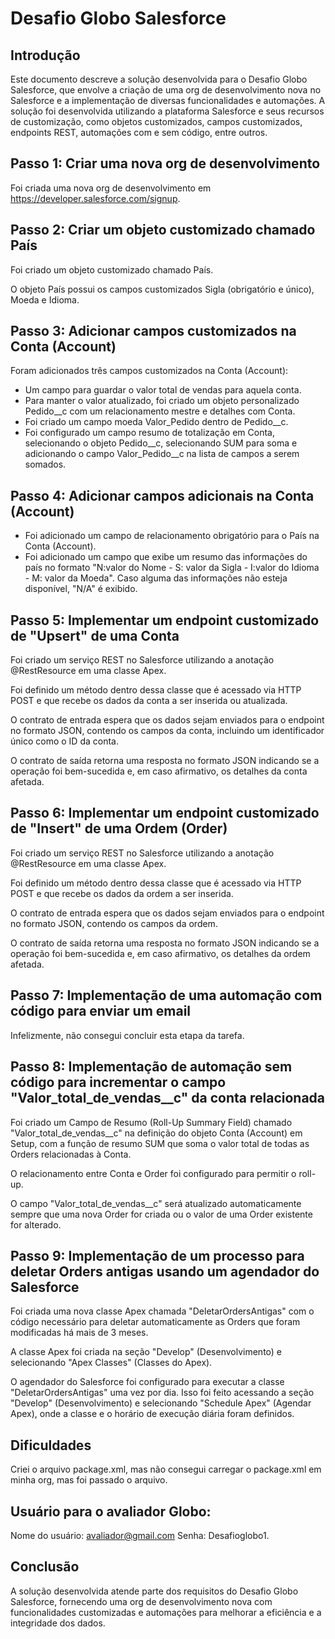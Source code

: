 # Desafio Globo Salesforce

## Introdução

Este documento descreve a solução desenvolvida para o Desafio Globo Salesforce, que envolve a criação de uma org de desenvolvimento nova no Salesforce e a implementação de diversas funcionalidades e automações. A solução foi desenvolvida utilizando a plataforma Salesforce e seus recursos de customização, como objetos customizados, campos customizados, endpoints REST, automações com e sem código, entre outros.

## Passo 1: Criar uma nova org de desenvolvimento

Foi criada uma nova org de desenvolvimento em https://developer.salesforce.com/signup.

## Passo 2: Criar um objeto customizado chamado País

Foi criado um objeto customizado chamado País.

O objeto País possui os campos customizados Sigla (obrigatório e único), Moeda e Idioma.

## Passo 3: Adicionar campos customizados na Conta (Account)

Foram adicionados três campos customizados na Conta (Account):
- Um campo para guardar o valor total de vendas para aquela conta.
- Para manter o valor atualizado, foi criado um objeto personalizado Pedido__c com um relacionamento mestre e detalhes com Conta.
- Foi criado um campo moeda Valor_Pedido dentro de Pedido__c.
- Foi configurado um campo resumo de totalização em Conta, selecionando o objeto Pedido__c, selecionando SUM para soma e adicionando o campo Valor_Pedido__c na lista de campos a serem somados.

## Passo 4: Adicionar campos adicionais na Conta (Account)

- Foi adicionado um campo de relacionamento obrigatório para o País na Conta (Account).
- Foi adicionado um campo que exibe um resumo das informações do país no formato "N:valor do Nome - S: valor da Sigla - I:valor do Idioma - M: valor da Moeda". Caso alguma das informações não esteja disponível, "N/A" é exibido.

## Passo 5: Implementar um endpoint customizado de "Upsert" de uma Conta

Foi criado um serviço REST no Salesforce utilizando a anotação @RestResource em uma classe Apex.

Foi definido um método dentro dessa classe que é acessado via HTTP POST e que recebe os dados da conta a ser inserida ou atualizada.

O contrato de entrada espera que os dados sejam enviados para o endpoint no formato JSON, contendo os campos da conta, incluindo um identificador único como o ID da conta.

O contrato de saída retorna uma resposta no formato JSON indicando se a operação foi bem-sucedida e, em caso afirmativo, os detalhes da conta afetada.

## Passo 6: Implementar um endpoint customizado de "Insert" de uma Ordem (Order)

Foi criado um serviço REST no Salesforce utilizando a anotação @RestResource em uma classe Apex.

Foi definido um método dentro dessa classe que é acessado via HTTP POST e que recebe os dados da ordem a ser inserida.

O contrato de entrada espera que os dados sejam enviados para o endpoint no formato JSON, contendo os campos da ordem.

O contrato de saída retorna uma resposta no formato JSON indicando se a operação foi bem-sucedida e, em caso afirmativo, os detalhes da ordem afetada.

## Passo 7: Implementação de uma automação com código para enviar um email

Infelizmente, não consegui concluir esta etapa da tarefa.

## Passo 8: Implementação de automação sem código para incrementar o campo "Valor_total_de_vendas__c" da conta relacionada

Foi criado um Campo de Resumo (Roll-Up Summary Field) chamado "Valor_total_de_vendas__c" na definição do objeto Conta (Account) em Setup, com a função de resumo SUM que soma o valor total de todas as Orders relacionadas à Conta.

O relacionamento entre Conta e Order foi configurado para permitir o roll-up.

O campo "Valor_total_de_vendas__c" será atualizado automaticamente sempre que uma nova Order for criada ou o valor de uma Order existente for alterado.

## Passo 9: Implementação de um processo para deletar Orders antigas usando um agendador do Salesforce

Foi criada uma nova classe Apex chamada "DeletarOrdersAntigas" com o código necessário para deletar automaticamente as Orders que foram modificadas há mais de 3 meses.

A classe Apex foi criada na seção "Develop" (Desenvolvimento) e selecionando "Apex Classes" (Classes do Apex).

O agendador do Salesforce foi configurado para executar a classe "DeletarOrdersAntigas" uma vez por dia. Isso foi feito acessando a seção "Develop" (Desenvolvimento) e selecionando "Schedule Apex" (Agendar Apex), onde a classe e o horário de execução diária foram definidos.

## Dificuldades

Criei o arquivo package.xml, mas não consegui carregar o package.xml em minha org, mas foi passado o arquivo.

## Usuário para o avaliador Globo:

Nome do usuário: avaliador@gmail.com
Senha: Desafioglobo1.

## Conclusão

A solução desenvolvida atende parte dos requisitos do Desafio Globo Salesforce, fornecendo uma org de desenvolvimento nova com funcionalidades customizadas e automações para melhorar a eficiência e a integridade dos dados.
